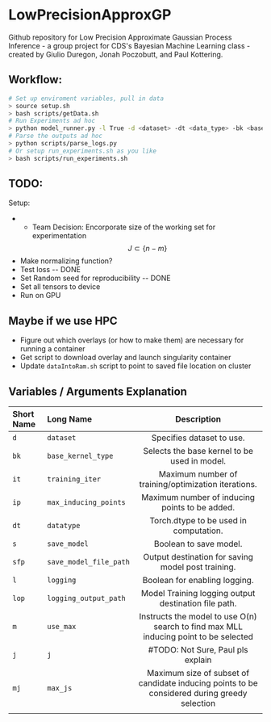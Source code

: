 # LowPrecisionApproxGP
Github repository for Low Precision Approximate Gaussian Process Inference - a group project for CDS's Bayesian Machine Learning class - created by Giulio Duregon, Jonah Poczobutt, and Paul Kottering.

## Workflow:
```bash
# Set up enviroment variables, pull in data
> source setup.sh
> bash scripts/getData.sh
# Run Experiments ad hoc
> python model_runner.py -l True -d <dataset> -dt <data_type> -bk <base_kernel> ...
# Parse the outputs ad hoc
> python scripts/parse_logs.py
# Or setup run_experiments.sh as you like
> bash scripts/run_experiments.sh
```

## TODO: 
Setup:
- - Team Decision: Encorporate size of the working set for experimentation
$$J \subset \{n-m\}$$
- Make normalizing function?
- Test loss -- DONE
- Set Random seed for reproducibility -- DONE
- Set all tensors to device
- Run on GPU

## Maybe if we use HPC
- Figure out which overlays (or how to make them) are necessary for running a container
- Get script to download overlay and launch singularity container
- Update `dataIntoRam.sh` script to point to saved file location on cluster


## Variables / Arguments Explanation
| Short Name | Long Name | Description |
| :------------ | :------------ |  :-----------: |
| `d` | `dataset` | Specifies dataset to use. |
| `bk` | `base_kernel_type` | Selects the base kernel to be used in model. |
| `it` | `training_iter` |  Maximum number of training/optimization iterations. |
| `ip` | `max_inducing_points` |  Maximum number of inducing points to be added. |
| `dt` | `datatype` | Torch.dtype to be used in computation. |
| `s` | `save_model` |  Boolean to save model. |
| `sfp` | `save_model_file_path` |  Output destination for saving model post training. |
| `l` | `logging` |  Boolean for enabling logging. |
|`lop` | `logging_output_path` |  Model Training logging output destination file path. |
|`m` | `use_max` | Instructs the model to use O(n) search to find max MLL inducing point to be selected|
|`j` | `j` | #TODO: Not Sure, Paul pls explain|
| `mj` | `max_js` | Maximum size of subset of candidate inducing points to be considered during greedy selection|
|||